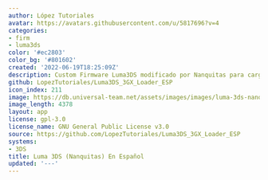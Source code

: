 ```yaml
---
author: López Tutoriales
avatar: https://avatars.githubusercontent.com/u/5817696?v=4
categories:
- firm
- luma3ds
color: '#ec2803'
color_bg: '#801602'
created: '2022-06-19T18:25:09Z'
description: Custom Firmware Luma3DS modificado por Nanquitas para cargar plugins
github: LopezTutoriales/Luma3DS_3GX_Loader_ESP
icon_index: 211
image: https://db.universal-team.net/assets/images/images/luma-3ds-nanquitas-en-espanol.png
image_length: 4378
layout: app
license: gpl-3.0
license_name: GNU General Public License v3.0
source: https://github.com/LopezTutoriales/Luma3DS_3GX_Loader_ESP
systems:
- 3DS
title: Luma 3DS (Nanquitas) En Español
updated: '---'
---
```

